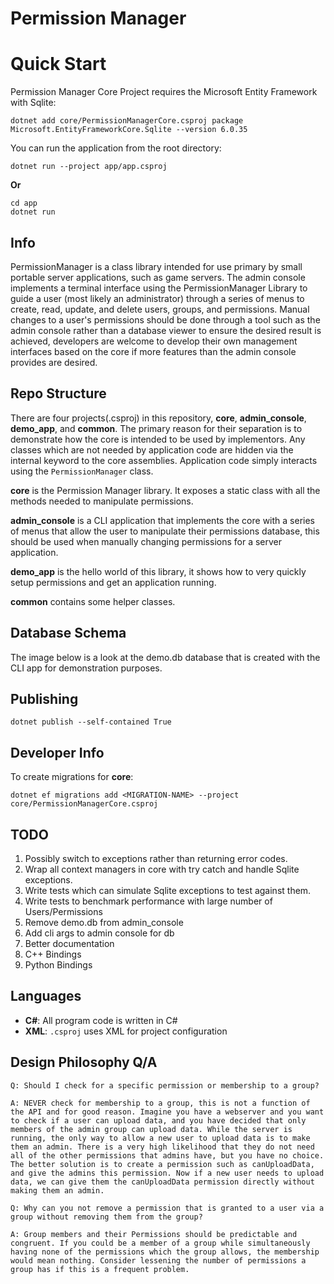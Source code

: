 # Permission Manager
# Quick Start
Permission Manager Core Project requires the Microsoft Entity Framework with Sqlite:
```
dotnet add core/PermissionManagerCore.csproj package Microsoft.EntityFrameworkCore.Sqlite --version 6.0.35
```
You can run the application from the root directory:
```
dotnet run --project app/app.csproj
```
**Or**
```
cd app
dotnet run
```
## Info 
PermissionManager is a class library intended for use primary by small portable server applications, such as game servers. The admin console implements a terminal interface using the PermissionManager Library to guide a user (most likely an administrator) through a series of menus to create, read, update, and delete users, groups, and permissions. Manual changes to a user's permissions should be done through a tool such as the admin console rather than a database viewer to ensure the desired result is achieved, developers are welcome to develop their own management interfaces based on the core if more features than the admin console provides are desired.
## Repo Structure
There are four projects(.csproj) in this repository, **core**, **admin_console**, **demo_app**, and **common**. The primary reason for their separation is to demonstrate how the core is intended to be used by implementors. Any classes which are not needed by application code are hidden via the internal keyword to the core assemblies. Application code simply interacts using the `PermissionManager` class.

**core** is the Permission Manager library. It exposes a static class with all the methods needed to manipulate permissions.

**admin_console** is a CLI application that implements the core with a series of menus that allow the user to manipulate their permissions database, this should be used when manually changing permissions for a server application.

**demo_app** is the hello world of this library, it shows how to very quickly setup permissions and get an application running.

**common** contains some helper classes.

## Database Schema
The image below is a look at the demo.db database that is created with the CLI app for demonstration purposes.
## Publishing
```
dotnet publish --self-contained True
```
## Developer Info
To create migrations for **core**:
```
dotnet ef migrations add <MIGRATION-NAME> --project core/PermissionManagerCore.csproj
```
## TODO
1. Possibly switch to exceptions rather than returning error codes.
2. Wrap all context managers in core with try catch and handle Sqlite exceptions.
3. Write tests which can simulate Sqlite exceptions to test against them.
4. Write tests to benchmark performance with large number of Users/Permissions
5. Remove demo.db from admin_console
6. Add cli args to admin console for db
7. Better documentation
8. C++ Bindings
9. Python Bindings
## Languages
- **C#**: All program code is written in C#
- **XML**: `.csproj` uses XML for project configuration

## Design Philosophy Q/A
```
Q: Should I check for a specific permission or membership to a group?

A: NEVER check for membership to a group, this is not a function of the API and for good reason. Imagine you have a webserver and you want to check if a user can upload data, and you have decided that only members of the admin group can upload data. While the server is running, the only way to allow a new user to upload data is to make them an admin. There is a very high likelihood that they do not need all of the other permissions that admins have, but you have no choice. The better solution is to create a permission such as canUploadData, and give the admins this permission. Now if a new user needs to upload data, we can give them the canUploadData permission directly without making them an admin.
```
```
Q: Why can you not remove a permission that is granted to a user via a group without removing them from the group?

A: Group members and their Permissions should be predictable and congruent. If you could be a member of a group while simultaneously having none of the permissions which the group allows, the membership would mean nothing. Consider lessening the number of permissions a group has if this is a frequent problem.
```